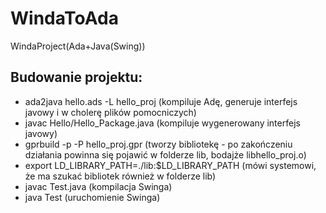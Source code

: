 WindaToAda
==========

WindaProject(Ada+Java(Swing))


Budowanie projektu:
-------------------

* ada2java hello.ads -L hello_proj (kompiluje Adę, generuje interfejs javowy i w cholerę plików pomocniczych)
* javac Hello/Hello_Package.java (kompiluje wygenerowany interfejs javowy)
* gprbuild -p -P hello_proj.gpr (tworzy bibliotekę - po zakończeniu działania powinna się pojawić w folderze lib, bodajże libhello_proj.o) 
* export LD_LIBRARY_PATH=./lib:$LD_LIBRARY_PATH (mówi systemowi, że ma szukać bibliotek również w folderze lib)
* javac Test.java (kompilacja Swinga)
* java Test (uruchomienie Swinga)
